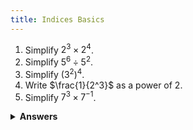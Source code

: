 ```yaml
---
title: Indices Basics
---
```


1. Simplify $2^3 \times 2^4$.
2. Simplify $5^6 \div 5^2$.
3. Simplify $(3^2)^4$.
4. Write $\frac{1}{2^3}$ as a power of 2.
5. Simplify $7^3 \times 7^{-1}$.

<details><summary><strong>Answers</strong></summary>

1. $2^7 = 128$  
2. $5^4 = 625$  
3. $3^8 = 6561$  
4. $2^{-3}$  
5. $7^2 = 49$

</details>
